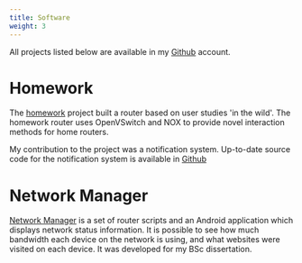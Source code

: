 ```yaml
---
title: Software
weight: 3
---
```

All projects listed below are available in my [Github](http://github.com/rjspencer1989) account.

# Homework
The [homework](http://github.com/homework) project built a router based on user studies 'in the wild'.
The homework router uses OpenVSwitch and NOX to provide novel interaction methods for home routers.

My contribution to the project was a notification system. Up-to-date source code for the notification system is
available in [Github](http://github.com/rjspencer1989/homework-notify)

# Network Manager
[Network Manager](http://github.com/rjspencer1989/NetworkManagerApp) is a set of router scripts and an Android application
which displays network status information. It is possible to see how much bandwidth each device on the network
is using, and what websites were visited on each device. It was developed for my BSc dissertation.